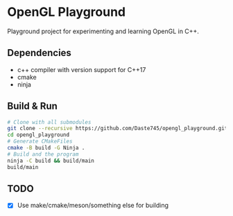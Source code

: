 # OpenGL Playground

Playground project for experimenting and learning OpenGL in C++.

## Dependencies

- c++ compiler with version support for C++17
- cmake
- ninja

## Build & Run

```bash
# Clone with all submodules
git clone --recursive https://github.com/Daste745/opengl_playground.git opengl_playground
cd opengl_playground
# Generate CMakeFiles
cmake -B build -G Ninja .
# Build and the program
ninja -C build && build/main
build/main
```

## TODO

- [x] Use make/cmake/meson/something else for building
